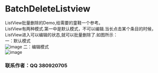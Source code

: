 ﻿BatchDeleteListview
===================

ListView批量删除的Demo,给需要的童鞋一个参考。<br />
ListView有两种模式.第一中是默认模式，不可以编辑.当长点击某个条目的时候，ListView进入可以编辑的状态,就可以批量删除了.如图所示：<br />
一：默认模式<br />
 ![image](https://github.com/cuiyue1988/BatchDeleteListview/list_normal.png)
二：编辑模式<br />
 ![image](https://github.com/cuiyue1988/BatchDeleteListview/list_select.png)
### 联系作者：QQ 380920705

